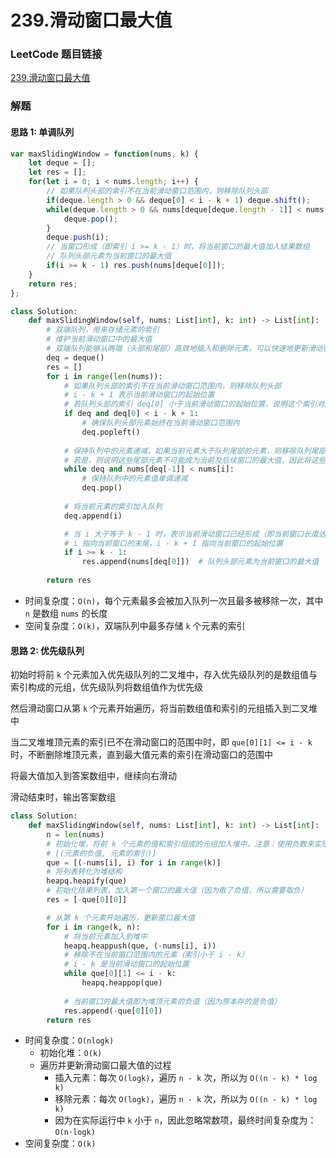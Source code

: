 # 239.滑动窗口最大值

### LeetCode 题目链接

[239.滑动窗口最大值](https://leetcode.cn/problems/sliding-window-maximum/)

### 解题

#### 思路 1: 单调队列

```js
var maxSlidingWindow = function(nums, k) {
    let deque = [];
    let res = [];
    for(let i = 0; i < nums.length; i++) {
        // 如果队列头部的索引不在当前滑动窗口范围内，则移除队列头部
        if(deque.length > 0 && deque[0] < i - k + 1) deque.shift();
        while(deque.length > 0 && nums[deque[deque.length - 1]] < nums[i]) {
            deque.pop();
        }
        deque.push(i);
        // 当窗口形成（即索引 i >= k - 1）时，将当前窗口的最大值加入结果数组
        // 队列头部元素为当前窗口的最大值
        if(i >= k - 1) res.push(nums[deque[0]]);
    }
    return res;
};
```
```python
class Solution:
    def maxSlidingWindow(self, nums: List[int], k: int) -> List[int]:
        # 双端队列，用来存储元素的索引
        # 维护当前滑动窗口中的最大值
        # 双端队列能够从两端（头部和尾部）高效地插入和删除元素，可以快速地更新滑动窗口内的元素
        deq = deque()
        res = []
        for i in range(len(nums)):
            # 如果队列头部的索引不在当前滑动窗口范围内，则移除队列头部
            # i - k + 1 表示当前滑动窗口的起始位置
            # 若队列头部的索引 deq[0] 小于当前滑动窗口的起始位置，说明这个索引对应的元素已经不在当前窗口中，因此需要移除队列头部的元素
            if deq and deq[0] < i - k + 1:
                # 确保队列头部元素始终在当前滑动窗口范围内
                deq.popleft()
            
            # 保持队列中的元素递减，如果当前元素大于队列尾部的元素，则移除队列尾部的元素
            # 若是，则说明这些尾部元素不可能成为当前及后续窗口的最大值，因此将这些元素移除队列
            while deq and nums[deq[-1]] < nums[i]:
                # 保持队列中的元素值单调递减
                deq.pop()
            
            # 将当前元素的索引加入队列
            deq.append(i)

            # 当 i 大于等于 k - 1 时，表示当前滑动窗口已经形成（即当前窗口长度达到 k）
            # i 指向当前窗口的末尾，i - k + 1 指向当前窗口的起始位置
            if i >= k - 1:
                res.append(nums[deq[0]])  # 队列头部元素为当前窗口的最大值
        
        return res
```
- 时间复杂度：`O(n)`，每个元素最多会被加入队列一次且最多被移除一次，其中 `n` 是数组 `nums` 的长度
- 空间复杂度：`O(k)`，双端队列中最多存储 `k` 个元素的索引

#### 思路 2: 优先级队列

初始时将前 `k` 个元素加入优先级队列的二叉堆中，存入优先级队列的是数组值与索引构成的元组，优先级队列将数组值作为优先级

然后滑动窗口从第 `k` 个元素开始遍历，将当前数组值和索引的元组插入到二叉堆中

当二叉堆堆顶元素的索引已不在滑动窗口的范围中时，即 `que[0][1] <= i - k` 时，不断删除堆顶元素，直到最大值元素的索引在滑动窗口的范围中

将最大值加入到答案数组中，继续向右滑动

滑动结束时，输出答案数组

```python
class Solution:
    def maxSlidingWindow(self, nums: List[int], k: int) -> List[int]:
        n = len(nums)
        # 初始化堆，将前 k 个元素的值和索引组成的元组加入堆中，注意：使用负数来实现最大堆
        # [(元素的负值, 元素的索引)]
        que = [(-nums[i], i) for i in range(k)] 
        # 将列表转化为堆结构
        heapq.heapify(que)
        # 初始化结果列表，加入第一个窗口的最大值（因为取了负值，所以需要取负）
        res = [-que[0][0]]

        # 从第 k 个元素开始遍历，更新窗口最大值
        for i in range(k, n):
            # 将当前元素加入到堆中
            heapq.heappush(que, (-nums[i], i))
            # 移除不在当前窗口范围内的元素（索引小于 i - k）
            # i - k 是当前滑动窗口的起始位置
            while que[0][1] <= i - k:
                heapq.heappop(que)
            
            # 当前窗口的最大值即为堆顶元素的负值（因为原本存的是负值）
            res.append(-que[0][0])
        return res
```
- 时间复杂度：`O(nlogk)`
  - 初始化堆：`O(k)`
  - 遍历并更新滑动窗口最大值的过程
    - 插入元素：每次 `O(logk)`，遍历 `n - k` 次，所以为 `O((n - k) * log k)`
    - 移除元素：每次 `O(logk)`，遍历 `n - k` 次，所以为 `O((n - k) * log k)`
    - 因为在实际运行中 `k` 小于 `n`，因此忽略常数项，最终时间复杂度为：`O(n⋅logk)`
- 空间复杂度：`O(k)`